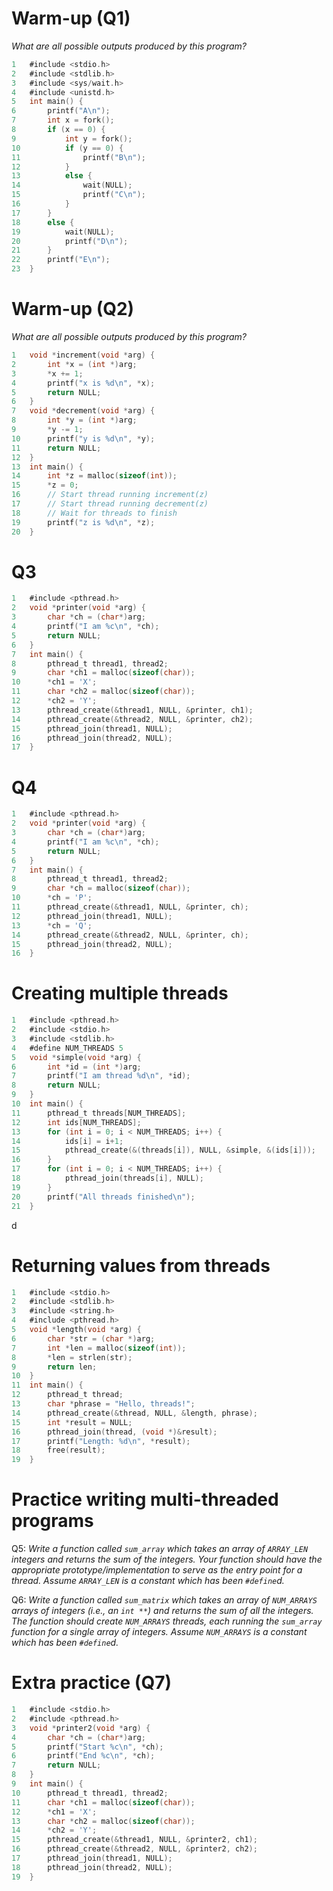 # Warm-up (Q1)
_What are all possible outputs produced by this program?_
```C
1   #include <stdio.h>
2   #include <stdlib.h>
3   #include <sys/wait.h>
4   #include <unistd.h>
5   int main() {
6       printf("A\n");
7       int x = fork();
8       if (x == 0) {
9           int y = fork();
10          if (y == 0) {
11              printf("B\n");
12          }
13          else {
14              wait(NULL);
15              printf("C\n");
16          }
17      }
18      else {
19          wait(NULL);
20          printf("D\n");
21      }
22      printf("E\n");
23  }
```

<div style="page-break-after:always;"></div>

# Warm-up (Q2)
_What are all possible outputs produced by this program?_
```C
1   void *increment(void *arg) {
2       int *x = (int *)arg;
3       *x += 1;
4       printf("x is %d\n", *x);
5       return NULL;
6   }
7   void *decrement(void *arg) {
8       int *y = (int *)arg;
9       *y -= 1;
10      printf("y is %d\n", *y);
11      return NULL;
12  }
13  int main() {
14      int *z = malloc(sizeof(int));
15      *z = 0;
16      // Start thread running increment(z)
17      // Start thread running decrement(z)
18      // Wait for threads to finish
19      printf("z is %d\n", *z);
20  }
```

<div style="page-break-after:always;"></div>

# Q3
```C
1   #include <pthread.h>
2   void *printer(void *arg) {
3       char *ch = (char*)arg;
4       printf("I am %c\n", *ch);
5       return NULL;
6   }
7   int main() {
8       pthread_t thread1, thread2;
9       char *ch1 = malloc(sizeof(char));
10      *ch1 = 'X';
11      char *ch2 = malloc(sizeof(char));
12      *ch2 = 'Y';
13      pthread_create(&thread1, NULL, &printer, ch1);
14      pthread_create(&thread2, NULL, &printer, ch2);
15      pthread_join(thread1, NULL);
16      pthread_join(thread2, NULL);
17  }
```

<div style="page-break-after:always;"></div>

# Q4
```C
1   #include <pthread.h>
2   void *printer(void *arg) {
3       char *ch = (char*)arg;
4       printf("I am %c\n", *ch);
5       return NULL;
6   }
7   int main() {
8       pthread_t thread1, thread2;
9       char *ch = malloc(sizeof(char));
10      *ch = 'P';
11      pthread_create(&thread1, NULL, &printer, ch);
12      pthread_join(thread1, NULL);
13      *ch = 'Q';
14      pthread_create(&thread2, NULL, &printer, ch);
15      pthread_join(thread2, NULL);
16  }
```

<div style="page-break-after:always;"></div>

# Creating multiple threads
```C
1   #include <pthread.h>
2   #include <stdio.h>
3   #include <stdlib.h>
4   #define NUM_THREADS 5
5   void *simple(void *arg) {
6       int *id = (int *)arg;
7       printf("I am thread %d\n", *id);
8       return NULL;
9   }
10  int main() {
11      pthread_t threads[NUM_THREADS];
12      int ids[NUM_THREADS];
13      for (int i = 0; i < NUM_THREADS; i++) {
14          ids[i] = i+1;
15          pthread_create(&(threads[i]), NULL, &simple, &(ids[i]));
16      } 
17      for (int i = 0; i < NUM_THREADS; i++) {
18          pthread_join(threads[i], NULL);
19      }
20      printf("All threads finished\n");
21  }
```

<div style="page-break-after:always;"></div>d

# Returning values from threads
```C
1   #include <stdio.h>
2   #include <stdlib.h>
3   #include <string.h>
4   #include <pthread.h>
5   void *length(void *arg) {
6       char *str = (char *)arg;
7       int *len = malloc(sizeof(int));
8       *len = strlen(str);
9       return len;
10  }
11  int main() {
12      pthread_t thread;
13      char *phrase = "Hello, threads!";
14      pthread_create(&thread, NULL, &length, phrase);
15      int *result = NULL;
16      pthread_join(thread, (void *)&result);
17      printf("Length: %d\n", *result);
18      free(result);
19  }
```

<div style="page-break-after:always;"></div>

# Practice writing multi-threaded programs
Q5: _Write a function called `sum_array` which takes an array of `ARRAY_LEN` integers and returns the sum of the integers. Your function should have the appropriate prototype/implementation to serve as the entry point for a thread. Assume `ARRAY_LEN` is a constant which has been `#define`d._

Q6: _Write a function called `sum_matrix` which takes an array of `NUM_ARRAYS` arrays of integers (i.e., an `int **`) and returns the sum of all the integers. The function should create `NUM_ARRAYS` threads, each running the `sum_array` function for a single array of integers. Assume `NUM_ARRAYS` is a constant which has been `#define`d._

<div style="page-break-after:always;"></div>

# Extra practice (Q7)
```C
1   #include <stdio.h>
2   #include <pthread.h>
3   void *printer2(void *arg) {
4       char *ch = (char*)arg;
5       printf("Start %c\n", *ch);
6       printf("End %c\n", *ch);
7       return NULL;
8   }
9   int main() {
10      pthread_t thread1, thread2;
11      char *ch1 = malloc(sizeof(char));
12      *ch1 = 'X';
13      char *ch2 = malloc(sizeof(char));
14      *ch2 = 'Y';
15      pthread_create(&thread1, NULL, &printer2, ch1);
16      pthread_create(&thread2, NULL, &printer2, ch2);
17      pthread_join(thread1, NULL);
18      pthread_join(thread2, NULL);
19  }
```
